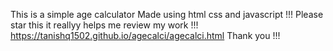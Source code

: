 This is a simple age calculator
Made using html css and javascript !!!
Please star this it reallyy helps me review my work !!!
https://tanishq1502.github.io/agecalci/agecalci.html
Thank you !!!
